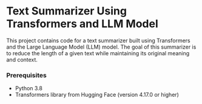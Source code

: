  # Text Summarizer Using Transformers and LLM Model

This project contains code for a text summarizer built using Transformers and the Large Language Model (LLM) model. The goal of this summarizer is to reduce the length of a given text while maintaining its original meaning and context.


### Prerequisites

- Python 3.8 
- Transformers library from Hugging Face (version 4.17.0 or higher)



